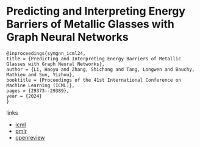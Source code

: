# Predicting and Interpreting Energy Barriers of Metallic Glasses with Graph Neural Networks

```
@inproceedings{symgnn_icml24,
title = {Predicting and Interpreting Energy Barriers of Metallic Glasses with Graph Neural Networks},
author = {Li, Haoyu and Zhang, Shichang and Tang, Longwen and Bauchy, Mathieu and Sun, Yizhou},
booktitle = {Proceedings of the 41st International Conference on Machine Learning (ICML)},
pages = {29373--29389},
year = {2024}
}
```

links
- [icml](https://icml.cc/Conferences/2024/Schedule?showEvent=34870)
- [pmlr](https://proceedings.mlr.press/v235/li24cm.html)
- [openreview](https://openreview.net/forum?id=7rTbqkKvA6)
